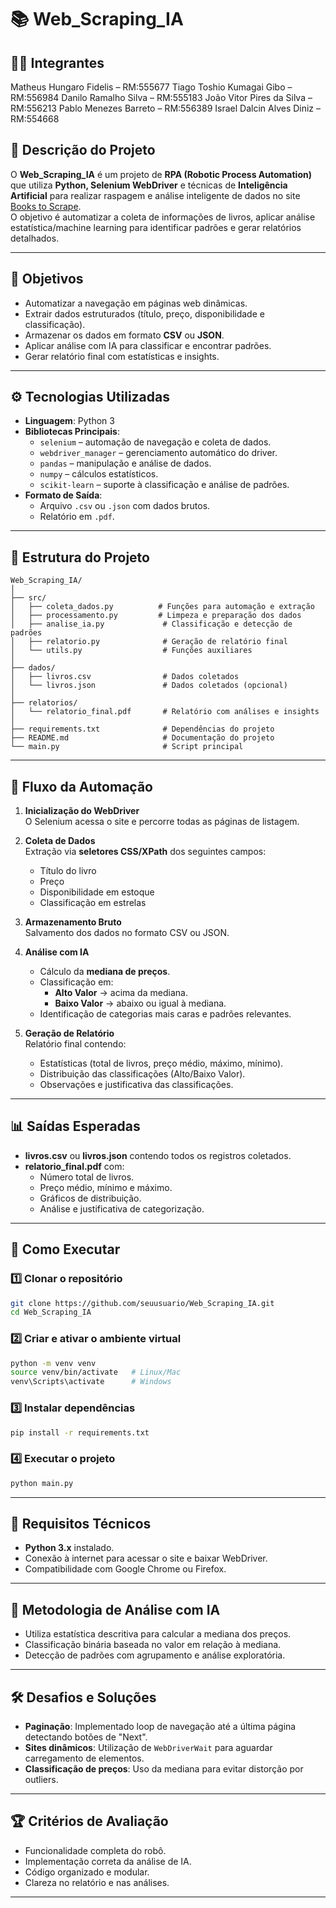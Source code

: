 
# 📚 Web_Scraping_IA

## 👨‍🏫 Integrantes 
Matheus Hungaro Fidelis – RM:555677
Tiago Toshio Kumagai Gibo – RM:556984
Danilo Ramalho Silva – RM:555183
João Vitor Pires da Silva – RM:556213
Pablo Menezes Barreto – RM:556389
Israel Dalcin Alves Diniz – RM:554668

## 📝 Descrição do Projeto
O **Web_Scraping_IA** é um projeto de **RPA (Robotic Process Automation)** que utiliza **Python, Selenium WebDriver** e técnicas de **Inteligência Artificial** para realizar raspagem e análise inteligente de dados no site [Books to Scrape](https://books.toscrape.com).  
O objetivo é automatizar a coleta de informações de livros, aplicar análise estatística/machine learning para identificar padrões e gerar relatórios detalhados.

---

## 🎯 Objetivos
- Automatizar a navegação em páginas web dinâmicas.
- Extrair dados estruturados (título, preço, disponibilidade e classificação).
- Armazenar os dados em formato **CSV** ou **JSON**.
- Aplicar análise com IA para classificar e encontrar padrões.
- Gerar relatório final com estatísticas e insights.

---

## ⚙️ Tecnologias Utilizadas
- **Linguagem**: Python 3
- **Bibliotecas Principais**:
  - `selenium` – automação de navegação e coleta de dados.
  - `webdriver_manager` – gerenciamento automático do driver.
  - `pandas` – manipulação e análise de dados.
  - `numpy` – cálculos estatísticos.
  - `scikit-learn` – suporte à classificação e análise de padrões.
- **Formato de Saída**:
  - Arquivo `.csv` ou `.json` com dados brutos.
  - Relatório em `.pdf`.

---

## 📂 Estrutura do Projeto
```
Web_Scraping_IA/
│
├── src/
│   ├── coleta_dados.py          # Funções para automação e extração
│   ├── processamento.py         # Limpeza e preparação dos dados
│   ├── analise_ia.py             # Classificação e detecção de padrões
│   ├── relatorio.py              # Geração de relatório final
│   └── utils.py                  # Funções auxiliares
│
├── dados/
│   ├── livros.csv                # Dados coletados
│   └── livros.json               # Dados coletados (opcional)
│
├── relatorios/
│   └── relatorio_final.pdf       # Relatório com análises e insights
│
├── requirements.txt              # Dependências do projeto
├── README.md                     # Documentação do projeto
└── main.py                       # Script principal
```

---

## 🔄 Fluxo da Automação
1. **Inicialização do WebDriver**  
   O Selenium acessa o site e percorre todas as páginas de listagem.
   
2. **Coleta de Dados**  
   Extração via **seletores CSS/XPath** dos seguintes campos:
   - Título do livro
   - Preço
   - Disponibilidade em estoque
   - Classificação em estrelas

3. **Armazenamento Bruto**  
   Salvamento dos dados no formato CSV ou JSON.

4. **Análise com IA**  
   - Cálculo da **mediana de preços**.
   - Classificação em:
     - **Alto Valor** → acima da mediana.
     - **Baixo Valor** → abaixo ou igual à mediana.
   - Identificação de categorias mais caras e padrões relevantes.

5. **Geração de Relatório**  
   Relatório final contendo:
   - Estatísticas (total de livros, preço médio, máximo, mínimo).
   - Distribuição das classificações (Alto/Baixo Valor).
   - Observações e justificativa das classificações.

---

## 📊 Saídas Esperadas
- **livros.csv** ou **livros.json** contendo todos os registros coletados.
- **relatorio_final.pdf** com:
  - Número total de livros.
  - Preço médio, mínimo e máximo.
  - Gráficos de distribuição.
  - Análise e justificativa de categorização.

---

## 🚀 Como Executar
### 1️⃣ Clonar o repositório
```bash
git clone https://github.com/seuusuario/Web_Scraping_IA.git
cd Web_Scraping_IA
```

### 2️⃣ Criar e ativar o ambiente virtual
```bash
python -m venv venv
source venv/bin/activate   # Linux/Mac
venv\Scripts\activate      # Windows
```

### 3️⃣ Instalar dependências
```bash
pip install -r requirements.txt
```

### 4️⃣ Executar o projeto
```bash
python main.py
```

---

## 📌 Requisitos Técnicos
- **Python 3.x** instalado.
- Conexão à internet para acessar o site e baixar WebDriver.
- Compatibilidade com Google Chrome ou Firefox.

---

## 🧠 Metodologia de Análise com IA
- Utiliza estatística descritiva para calcular a mediana dos preços.
- Classificação binária baseada no valor em relação à mediana.
- Detecção de padrões com agrupamento e análise exploratória.

---

## 🛠 Desafios e Soluções
- **Paginação**: Implementado loop de navegação até a última página detectando botões de "Next".
- **Sites dinâmicos**: Utilização de `WebDriverWait` para aguardar carregamento de elementos.
- **Classificação de preços**: Uso da mediana para evitar distorção por outliers.

---

## 🏆 Critérios de Avaliação
- Funcionalidade completa do robô.
- Implementação correta da análise de IA.
- Código organizado e modular.
- Clareza no relatório e nas análises.

---
